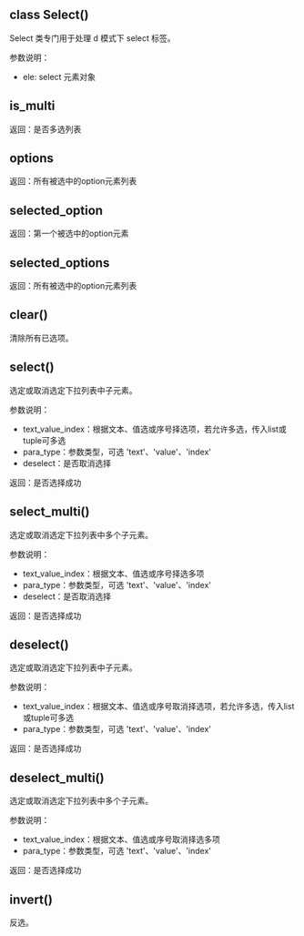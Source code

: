 ## class Select()

Select 类专门用于处理 d 模式下 select 标签。

参数说明：

- ele: select 元素对象

## is_multi

返回：是否多选列表

## options

返回：所有被选中的option元素列表

## selected_option

返回：第一个被选中的option元素

## selected_options

返回：所有被选中的option元素列表

## clear()

清除所有已选项。

## select()

选定或取消选定下拉列表中子元素。

参数说明：

- text_value_index：根据文本、值选或序号择选项，若允许多选，传入list或tuple可多选
- para_type：参数类型，可选 'text'、'value'、'index'
- deselect：是否取消选择

返回：是否选择成功

## select_multi()

选定或取消选定下拉列表中多个子元素。

参数说明：

- text_value_index：根据文本、值选或序号择选多项
- para_type：参数类型，可选 'text'、'value'、'index'
- deselect：是否取消选择

返回：是否选择成功

## deselect()

选定或取消选定下拉列表中子元素。

参数说明：

- text_value_index：根据文本、值选或序号取消择选项，若允许多选，传入list或tuple可多选
- para_type：参数类型，可选 'text'、'value'、'index'

返回：是否选择成功

## deselect_multi()

选定或取消选定下拉列表中多个子元素。

参数说明：

- text_value_index：根据文本、值选或序号取消择选多项
- para_type：参数类型，可选 'text'、'value'、'index'

返回：是否选择成功

## invert()

反选。

